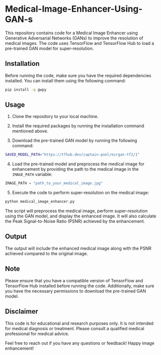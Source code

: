 # Medical-Image-Enhancer-Using-GAN-s

This repository contains code for a Medical Image Enhancer using Generative Adversarial Networks (GANs) to improve the resolution of medical images. The code uses TensorFlow and TensorFlow Hub to load a pre-trained GAN model for super-resolution.

## Installation

Before running the code, make sure you have the required dependencies installed. You can install them using the following command:

```bash
pip install -q gwpy
```

## Usage

1. Clone the repository to your local machine.

2. Install the required packages by running the installation command mentioned above.

3. Download the pre-trained GAN model by running the following command:

```bash
SAVED_MODEL_PATH="https://tfhub.dev/captain-pool/esrgan-tf2/1"
```

4. Load the pre-trained model and preprocess the medical image for enhancement by providing the path to the medical image in the `IMAGE_PATH` variable:

```python
IMAGE_PATH = "path_to_your_medical_image.jpg"
```

5. Execute the code to perform super-resolution on the medical image:

```bash
python medical_image_enhancer.py
```

The script will preprocess the medical image, perform super-resolution using the GAN model, and display the enhanced image. It will also calculate the Peak Signal-to-Noise Ratio (PSNR) achieved by the enhancement.

## Output

The output will include the enhanced medical image along with the PSNR achieved compared to the original image.

## Note

Please ensure that you have a compatible version of TensorFlow and TensorFlow Hub installed before running the code. Additionally, make sure you have the necessary permissions to download the pre-trained GAN model.

## Disclaimer

This code is for educational and research purposes only. It is not intended for medical diagnosis or treatment. Please consult a qualified medical professional for medical advice.

Feel free to reach out if you have any questions or feedback! Happy image enhancement!
